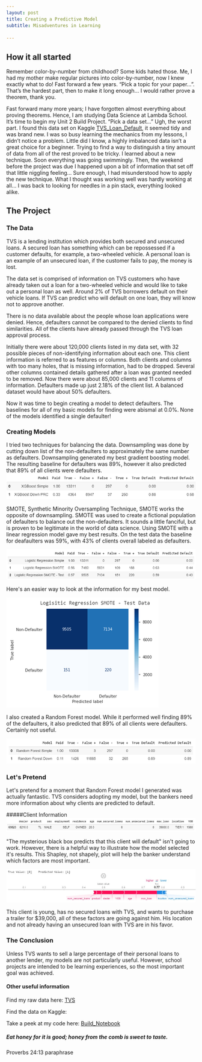 ```yaml
---
layout: post
title: Creating a Predictive Model
subtitle: Misadventures in Learning

---
```

## How it all started

Remember color-by-number from childhood? Some kids hated those. Me, I had my mother make regular pictures into color-by-number, now I knew exactly what to do! Fast forward a few years. “Pick a topic for your paper…”. That’s the hardest part, then to make it long enough... I would rather prove a theorem, thank you.

Fast forward many more years; I have forgotten almost everything about proving theorems. Hence, I am studying Data Science at Lambda School. It’s time to begin my Unit 2 Build Project. “Pick a data set…” Ugh, the worst part. I found this data set on Kaggle [TVS_Loan_Default](https://www.kaggle.com/sjleshrac/tvs-loan-default), it seemed tidy and was brand new. I was so busy learning the mechanics from my lessons, I didn’t notice a problem. Little did I know, a highly imbalanced data isn’t a great choice for a beginner. Trying to find a way to distinguish a tiny amount of data from all of the rest proved to be tricky. I learned about a new technique. Soon everything was going swimmingly. Then, the weekend before the project was due I happened upon a bit of information that set off that little niggling feeling… Sure enough, I had misunderstood how to apply the new technique. What I thought was working well was hardly working at all… I was back to looking for needles in a pin stack, everything looked alike.

## The Project
### The Data

TVS is a lending institution which provides both secured and unsecured loans. A secured loan has something which can be repossessed if a customer defaults, for example, a two-wheeled vehicle. A personal loan is an example of an unsecured loan, if the customer fails to pay, the money is lost.

The data set is comprised of information on TVS customers who have already taken out a loan for a two-wheeled vehicle and would like to take out a personal loan as well. Around 2% of TVS borrowers default on their vehicle loans. If TVS can predict who will default on one loan, they will know not to approve another.

There is no data available about the people whose loan applications were denied. Hence, defaulters cannot be compared to the denied clients to find similarities. All of the clients have already passed through the TVS loan approval process.

Initially there were about 120,000 clients listed in my data set, with 32 possible pieces of non-identifying information about each one. This client information is referred to as features or columns. Both clients and columns with too many holes, that is missing information, had to be dropped. Several other columns contained details gathered after a loan was granted needed to be removed. Now there were about 85,000 clients and 11 columns of information. Defaulters made up just 2.18% of the client list. A balanced dataset would have about 50% defaulters.

Now it was time to begin creating a model to detect defaulters. The baselines for all of my basic models for finding were abismal at 0.0%. None of the models identified a single defaulter!

### Creating Models
I tried two techniques for balancing the data. Downsampling was done by cutting down list of the non-defaulters to approximately the same number as defaulters. Downsampling generated my best gradient boosting model. The resulting baseline for defaulters was 89%, however it also predicted that 89% of all clients were defaulters.
![XGB_Models](https://raw.githubusercontent.com/SaraWestWA/SaraWestWA.github.io/master/assets/img/Unit%202%20XGB.png)

SMOTE, Synthetic Minority Oversampling Technique, SMOTE works the opposite of downsampling. SMOTE was used to create a fictional population of defaulters to balance out the non-defaulters. It sounds a little fanciful, but is proven to be legitimate in the world of data science. Using SMOTE with a linear regression model gave my best results. On the test data the baseline for deafaulters was 59%, with 43% of clients overall labeled as defaulters.

![LR_Models](https://raw.githubusercontent.com/SaraWestWA/SaraWestWA.github.io/master/assets/img/Unit%202%20LR.png)

Here's an easier way to look at the information for my best model.

![LR_Confusion Matrix](https://raw.githubusercontent.com/SaraWestWA/SaraWestWA.github.io/master/assets/img/Unit%202%20LR%20SMOTE%20Confusion%20Matrix.png)

I also created a Random Forest model. While it performed well finding 89% of the defaulters, it also predicted that 89% of all clients were defaulters. Certainly not useful.

![RF_Models](https://raw.githubusercontent.com/SaraWestWA/SaraWestWA.github.io/master/assets/img/Unit%202%20RF.png)



### Let's Pretend
Let's pretend for a moment that Random Forest model I generated was actually fantastic. TVS considers adopting my model, but the bankers need more information about why clients are predicted to default.

#####Client Information
![FP_Row](https://raw.githubusercontent.com/SaraWestWA/SaraWestWA.github.io/master/assets/img/Unit%202%20Shap%20False-.jpg)

"The mysterious black box predicts that this client will default" isn't going to work. However, there is a helpful way to illustrate how the model selected it's results. This Shapley, not shapely, plot will help the banker understand which factors are most important.

![FP_Shap](https://raw.githubusercontent.com/SaraWestWA/SaraWestWA.github.io/master/assets/img/Unit%202%20Shap%20FP.jpg)

This client is young, has no secured loans with TVS, and wants to purchase a trailer for $39,000, all of these factors are going against him. His location and not already having an unsecured loan with TVS are in his favor.

### The Conclusion
Unless TVS wants to sell a large percentage of their personal loans to another lender, my models are not particularly useful. However, school projects are intended to be learning experiences, so the most important goal was achieved.


#### Other useful information

Find my raw data here: [TVS](https://raw.githubusercontent.com/SaraWestWA/DS-Unit-2-Applied-Modeling/master/TVS.csv)

Find the data on Kaggle:

Take a peek at my code here: [Build_Notebook](https://github.com/SaraWestWA/DS-Unit-2-Applied-Modeling/blob/master/module4-model-interpretation/SW_DPSP7_Build_2.ipynb)

##### Eat honey for it is good; honey from the comb is sweet to taste.
Proverbs 24:13 paraphrase







